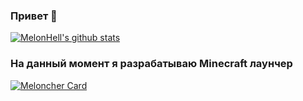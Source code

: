 ### Привет 👋

 [![MelonHell's github stats](https://github-readme-stats.vercel.app/api?username=MelonHell&theme=dracula&show_icons=true)](https://github.com/MelonHell)
 
### На данный момент я разрабатываю Minecraft лаунчер
[![Meloncher Card](https://github-readme-stats.vercel.app/api/pin/?username=MelonHell&repo=Meloncher&theme=dracula)](https://github.com/MelonHell/Meloncher)

<!--
**MelonHell/MelonHell** is a ✨ _special_ ✨ repository because its `README.md` (this file) appears on your GitHub profile.

Here are some ideas to get you started:

- 🔭 I’m currently working on ...
- 🌱 I’m currently learning ...
- 👯 I’m looking to collaborate on ...
- 🤔 I’m looking for help with ...
- 💬 Ask me about ...
- 📫 How to reach me: ...
- 😄 Pronouns: ...
- ⚡ Fun fact: ...
-->
